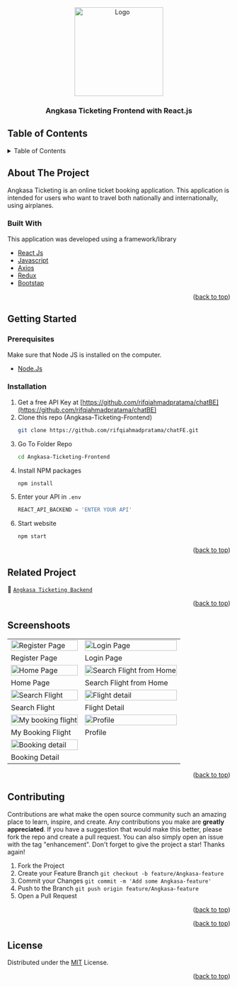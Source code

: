 <div id="top"></div>

<!-- HEADER -->
<div align="center">
  <a href="https://github.com/rifqiahmadpratama/chatFE">
    <img src="https://camo.githubusercontent.com/6a3531baa42980849735e81a94023be676b1a62b5371fd1e3a4561bf9df13d19/68747470733a2f2f692e6962622e636f2f436e59535179382f696c6c757374726174696f6e2e706e67" alt="Logo" width="200px">
  </a>
  
  <h3 align="center">Angkasa Ticketing Frontend with React.js</h3>
</div>

<!-- TABLE OF CONTENTS -->

## Table of Contents
<details>
  <summary>Table of Contents</summary>
  <ol>
    <li>
       <a href="#about-the-project">About The Project</a>
      <ul>
        <li><a href="#built-with">Built With</a></li>
      </ul>
    </li>
    <li>
       <a href="#getting-started">Getting Started</a>
      <ul>
        <li><a href="#prerequisites">Prerequisites</a></li>
        <li><a href="#installation">Installation</a></li>
      </ul>
    </li>
    <li><a href="#related-project">Related Project</a></li>
    <li><a href="#screenshoots">Screenshot</a></li>
    <li><a href="#contributing">Contributing</a></li>
    <li><a href="#our-team">Our Team</a></li>
    <li><a href="#license">License</a></li>
  </ol>
</details>

<!-- ABOUT THE PROJECT -->
## About The Project
Angkasa Ticketing is an online ticket booking application. This application is intended for users who want to travel both nationally and internationally, using airplanes.

### Built With
This application was developed using a framework/library
- [React Js](https://reactjs.org/)
- [Javascript](https://www.javascript.com/)
- [Axios](https://axios-http.com/)
- [Redux](https://redux.js.org/)
- [Bootstap](https://getbootstrap.com)
<p align="right">(<a href="#top">back to top</a>)</p>


<!-- GETTING STARTED -->

## Getting Started

### Prerequisites

 Make sure that Node JS is installed on the computer.
* [Node.Js](https://nodejs.org/en/download/)


### Installation
1. Get a free API Key at [https://github.com/rifqiahmadpratama/chatBE](https://github.com/rifqiahmadpratama/chatBE)
2. Clone this repo (Angkasa-Ticketing-Frontend)
   ```sh
   git clone https://github.com/rifqiahmadpratama/chatFE.git
   ```
3. Go To Folder Repo
    ```sh
    cd Angkasa-Ticketing-Frontend
    ```
4. Install NPM packages
   ```sh
   npm install
   ```
5. Enter your API in `.env`
   ```js
   REACT_API_BACKEND = 'ENTER YOUR API'
   ```
6. Start website
    ```sh
    npm start
    ```
<p align="right">(<a href="#top">back to top</a>)</p>

<!-- Related Project -->
## Related Project
:rocket: [`Angkasa Ticketing Backend`](https://github.com/rifqiahmadpratama/chatBE)
<p align="right">(<a href="#top">back to top</a>)</p>

<!-- Screenshoots -->
## Screenshoots
<p align="center" display=flex>
<table>
  <tr>
    <td><image src="https://user-images.githubusercontent.com/110190301/197247869-2ab40d4d-fd1f-447f-b97c-60ca72e6cde5.jpeg" alt="Register Page" width=100%></td>
    <td><image src="https://user-images.githubusercontent.com/110190301/197247887-811b8287-723d-4de2-b1dd-d0de68f708ec.jpeg" alt="Login Page" width=100%/></td>
  </tr>
   <tr>
    <td>Register Page</td>
    <td>Login Page</td>
  </tr>
  
  <tr>
    <td><image src="https://user-images.githubusercontent.com/110190301/197247920-2cc0928b-3d94-4809-ae39-ba1b5e9171b8.jpeg" alt="Home Page" width=100% ></td>
    <td><image src="https://user-images.githubusercontent.com/110190301/197247982-8d6b42b8-27fd-4c69-a8ad-237a5147608f.jpeg" alt="Search Flight from Home" width=100%/></td>
  </tr>
  <tr>
    <td>Home Page</td>
    <td>Search Flight from Home</td>
  </tr>
  <tr>
    <td><image src="https://user-images.githubusercontent.com/110190301/197248088-7a654601-386a-4db9-8f1c-6383ec2d29d4.jpeg" alt="Search Flight" width=100%/></td>
    <td><image src="https://user-images.githubusercontent.com/110190301/197248124-63d3fa5e-52f6-4325-b648-764a78dc68e2.jpeg" alt="Flight detail" width=100%></td>
  </tr>
  <tr>
     <td>Search Flight</td>
     <td>Flight Detail</td>
  </tr>
  
  <tr>
    <td><image src="https://user-images.githubusercontent.com/110190301/197248165-b1c9916c-6014-48bc-a64c-086ac08b83a8.jpeg" alt="My booking flight" width=100%></td>
    <td><image src="https://user-images.githubusercontent.com/110190301/197248206-9ca03fbe-c065-43cf-a903-a4a89111ea4d.jpeg" alt="Profile" width=100%></td>
  </tr>
  <tr>
    <td>My Booking Flight</td>
    <td>Profile</td>
  </tr>
  
  <tr>
    <td><image src="https://user-images.githubusercontent.com/110190301/197248237-d8423350-8f54-4274-bc67-c1d99592f489.jpeg" alt="Booking detail" width=100%></td>
  </tr>
  <tr>
    <td>Booking Detail</td>
  </tr>
</table>

<p align="right">(<a href="#top">back to top</a>)</p>

<!-- CONTRIBUTING -->

## Contributing
Contributions are what make the open source community such an amazing place to learn, inspire, and create. Any contributions you make are **greatly appreciated**.
If you have a suggestion that would make this better, please fork the repo and create a pull request. You can also simply open an issue with the tag "enhancement".
Don't forget to give the project a star! Thanks again!
1. Fork the Project
2. Create your Feature Branch `git checkout -b feature/Angkasa-feature`
3. Commit your Changes `git commit -m 'Add some Angkasa-feature'`
4. Push to the Branch `git push origin feature/Angkasa-feature`
5. Open a Pull Request
<p align="right">(<a href="#top">back to top</a>)</p>


<p align="right">(<a href="#top">back to top</a>)</p>

## License
Distributed under the [MIT](/LICENSE) License.
<p align="right">(<a href="#top">back to top</a>)</p>
